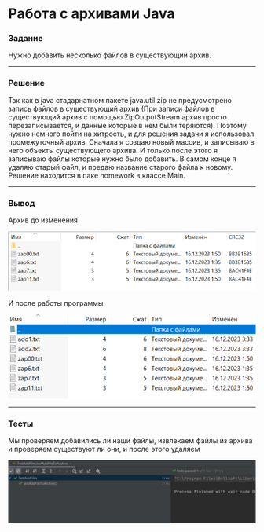 # Работа с архивами Java

### Задание

Нужно добавить несколько файлов в существующий архив.

----------

### Решение

Так как в java стадарнатном пакете java.util.zip не предусмотрено запись файлов в существующий архив (При записи файлов в существующий архив с помощью ZipOutputStream архив просто перезаписывается, и данные которые в нем были теряются).
Поэтому нужно немного пойти на хитрость, и для решения задачи я использовал промежуточный архив. Сначала я создаю новый массив, и записываю в него объекты существующего архива. И только после этого я записываю файлы которые нужно было добавить.
В самом конце я удаляю старый файл, и предаю название старого файла к новому.
Решение находится в паке homework в классе Main.

-----------

### Вывод

Архив до изменения

![do](images/do.png)


И после работы программы

![posle](images/posle.png)


------

### Тесты

Мы проверяем добавились ли наши файлы, извлекаем файлы из архива и проверяем существуют ли они, и после этого удаляем

![test](images/test.png)